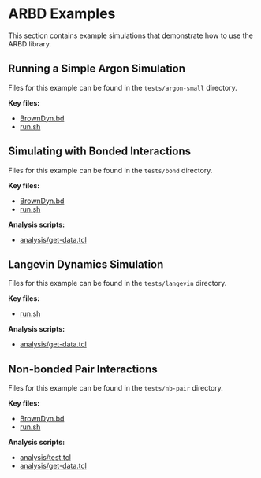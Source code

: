 # ARBD Examples

This section contains example simulations that demonstrate how to use the ARBD library.

## Running a Simple Argon Simulation

Files for this example can be found in the `tests/argon-small` directory.

**Key files:**

- [BrownDyn.bd](examples/argon-small/BrownDyn.bd)
- [run.sh](examples/argon-small/run.sh)

## Simulating with Bonded Interactions

Files for this example can be found in the `tests/bond` directory.

**Key files:**

- [BrownDyn.bd](examples/bond/BrownDyn.bd)
- [run.sh](examples/bond/run.sh)

**Analysis scripts:**

- [analysis/get-data.tcl](examples/bond/analysis/get-data.tcl)

## Langevin Dynamics Simulation

Files for this example can be found in the `tests/langevin` directory.

**Key files:**

- [run.sh](examples/langevin/run.sh)

**Analysis scripts:**

- [analysis/get-data.tcl](examples/langevin/analysis/get-data.tcl)

## Non-bonded Pair Interactions

Files for this example can be found in the `tests/nb-pair` directory.

**Key files:**

- [BrownDyn.bd](examples/nb-pair/BrownDyn.bd)
- [run.sh](examples/nb-pair/run.sh)

**Analysis scripts:**

- [analysis/test.tcl](examples/nb-pair/analysis/test.tcl)
- [analysis/get-data.tcl](examples/nb-pair/analysis/get-data.tcl)

